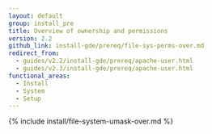 ```yaml
---
layout: default
group: install_pre
title: Overview of ownership and permissions
version: 2.2
github_link: install-gde/prereq/file-sys-perms-over.md
redirect_from:
  - guides/v2.2/install-gde/prereq/apache-user.html
  - guides/v2.3/install-gde/prereq/apache-user.html
functional_areas:
  - Install
  - System
  - Setup
---
```


{% include install/file-system-umask-over.md %}
